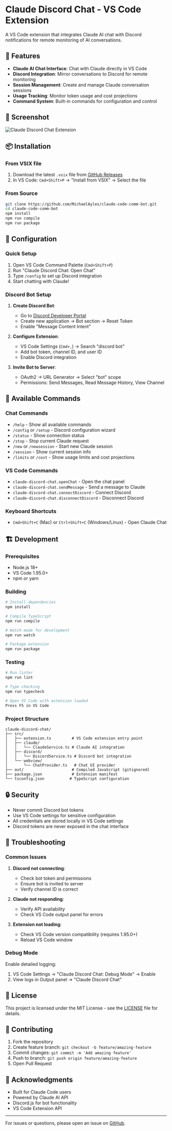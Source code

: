 # Claude Discord Chat - VS Code Extension

A VS Code extension that integrates Claude AI chat with Discord notifications for remote monitoring of AI conversations.

## 🚀 Features

- **Claude AI Chat Interface**: Chat with Claude directly in VS Code
- **Discord Integration**: Mirror conversations to Discord for remote monitoring
- **Session Management**: Create and manage Claude conversation sessions
- **Usage Tracking**: Monitor token usage and cost projections
- **Command System**: Built-in commands for configuration and control

## 📸 Screenshot

![Claude Discord Chat Extension](public/screenshots/Screenshot%202025-06-20%20at%2015.21.25.png)

## 📦 Installation

### From VSIX file
1. Download the latest `.vsix` file from [GitHub Releases](https://github.com/MichaelAyles/claude-code-comm-bot/releases)
2. In VS Code: `Cmd+Shift+P` → "Install from VSIX" → Select the file

### From Source
```bash
git clone https://github.com/MichaelAyles/claude-code-comm-bot.git
cd claude-code-comm-bot
npm install
npm run compile
npm run package
```

## 🔧 Configuration

### Quick Setup
1. Open VS Code Command Palette (`Cmd+Shift+P`)
2. Run "Claude Discord Chat: Open Chat"
3. Type `/config` to set up Discord integration
4. Start chatting with Claude!

### Discord Bot Setup
1. **Create Discord Bot**:
   - Go to [Discord Developer Portal](https://discord.com/developers/applications)
   - Create new application → Bot section → Reset Token
   - Enable "Message Content Intent"

2. **Configure Extension**:
   - VS Code Settings (`Cmd+,`) → Search "discord bot"
   - Add bot token, channel ID, and user ID
   - Enable Discord integration

3. **Invite Bot to Server**:
   - OAuth2 → URL Generator → Select "bot" scope
   - Permissions: Send Messages, Read Message History, View Channel

## 💬 Available Commands

### Chat Commands
- `/help` - Show all available commands
- `/config` or `/setup` - Discord configuration wizard
- `/status` - Show connection status
- `/stop` - Stop current Claude request
- `/new` or `/newsession` - Start new Claude session
- `/session` - Show current session info
- `/limits` or `/cost` - Show usage limits and cost projections

### VS Code Commands
- `claude-discord-chat.openChat` - Open the chat panel
- `claude-discord-chat.sendMessage` - Send a message to Claude
- `claude-discord-chat.connectDiscord` - Connect Discord
- `claude-discord-chat.disconnectDiscord` - Disconnect Discord

### Keyboard Shortcuts
- `Cmd+Shift+C` (Mac) or `Ctrl+Shift+C` (Windows/Linux) - Open Claude Chat

## 🏗️ Development

### Prerequisites
- Node.js 18+
- VS Code 1.95.0+
- npm or yarn

### Building
```bash
# Install dependencies
npm install

# Compile TypeScript
npm run compile

# Watch mode for development
npm run watch

# Package extension
npm run package
```

### Testing
```bash
# Run linter
npm run lint

# Type checking
npm run typecheck

# Open VS Code with extension loaded
Press F5 in VS Code
```

### Project Structure
```
claude-discord-chat/
├── src/
│   ├── extension.ts         # VS Code extension entry point
│   ├── claude/
│   │   └── ClaudeService.ts # Claude AI integration
│   ├── discord/
│   │   └── DiscordService.ts # Discord bot integration
│   └── webview/
│       └── ChatProvider.ts   # Chat UI provider
├── out/                     # Compiled JavaScript (gitignored)
├── package.json             # Extension manifest
└── tsconfig.json           # TypeScript configuration
```

## 🔒 Security

- Never commit Discord bot tokens
- Use VS Code settings for sensitive configuration
- All credentials are stored locally in VS Code settings
- Discord tokens are never exposed in the chat interface

## 🐛 Troubleshooting

### Common Issues

1. **Discord not connecting**: 
   - Check bot token and permissions
   - Ensure bot is invited to server
   - Verify channel ID is correct

2. **Claude not responding**: 
   - Verify API availability
   - Check VS Code output panel for errors

3. **Extension not loading**: 
   - Check VS Code version compatibility (requires 1.95.0+)
   - Reload VS Code window

### Debug Mode
Enable detailed logging:
1. VS Code Settings → "Claude Discord Chat: Debug Mode" → Enable
2. View logs in Output panel → "Claude Discord Chat"

## 📄 License

This project is licensed under the MIT License - see the [LICENSE](LICENSE) file for details.

## 🤝 Contributing

1. Fork the repository
2. Create feature branch: `git checkout -b feature/amazing-feature`
3. Commit changes: `git commit -m 'Add amazing feature'`
4. Push to branch: `git push origin feature/amazing-feature`
5. Open Pull Request

## 🙏 Acknowledgments

- Built for Claude Code users
- Powered by Claude AI API
- Discord.js for bot functionality
- VS Code Extension API

---

For issues or questions, please open an issue on [GitHub](https://github.com/MichaelAyles/claude-code-comm-bot/issues).